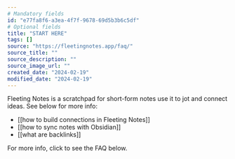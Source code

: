 ```yaml
---
# Mandatory fields
id: "e77fa8f6-a3ea-4f7f-9678-69d5b3b6c5df"
# Optional fields
title: "START HERE"
tags: []
source: "https://fleetingnotes.app/faq/"
source_title: ""
source_description: ""
source_image_url: ""
created_date: "2024-02-19"
modified_date: "2024-02-19"
---
```

Fleeting Notes is a scratchpad for short-form notes use it to jot and connect ideas. See below for more info:

- [[how to build connections in Fleeting Notes]]
- [[how to sync notes with Obsidian]]
- [[what are backlinks]]

For more info, click to see the FAQ below.